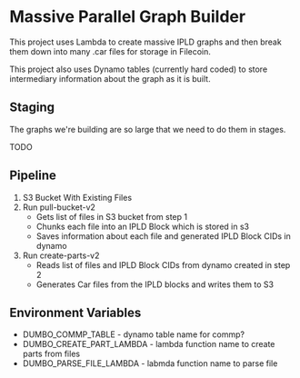 # Massive Parallel Graph Builder

This project uses Lambda to create massive IPLD graphs
and then break them down into many .car files for storage
in Filecoin.

This project also uses Dynamo tables (currently hard coded)
to store intermediary information about the graph as it is
built.

## Staging

The graphs we're building are so large that we need to do them in stages.

TODO

## Pipeline

1. S3 Bucket With Existing Files
2. Run pull-bucket-v2
   * Gets list of files in S3 bucket from step 1
   * Chunks each file into an IPLD Block which is stored in s3
   * Saves information about each file and generated IPLD Block CIDs in dynamo
3. Run create-parts-v2
   * Reads list of files and IPLD Block CIDs from dynamo created in step 2
   * Generates Car files from the IPLD blocks and writes them to S3

## Environment Variables

* DUMBO_COMMP_TABLE - dynamo table name for commp?
* DUMBO_CREATE_PART_LAMBDA - lambda function name to create parts from files
* DUMBO_PARSE_FILE_LAMBDA - labmda function name to parse file 